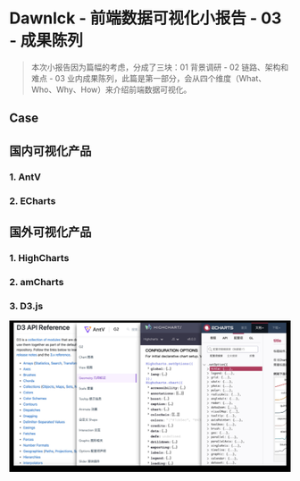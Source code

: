 # Dawnlck - 前端数据可视化小报告 - 03 - 成果陈列

> 本次小报告因为篇幅的考虑，分成了三块：01 背景调研 - 02 链路、架构和难点 - 03 业内成果陈列，此篇是第一部分，会从四个维度（What、Who、Why、How）来介绍前端数据可视化。

## Case

## 国内可视化产品

### 1. AntV

### 2. ECharts

## 国外可视化产品

### 1. HighCharts

### 2. amCharts

### 3. D3.js

![API - 陈列](img/DataVisulize.03.00-47-23.png)
